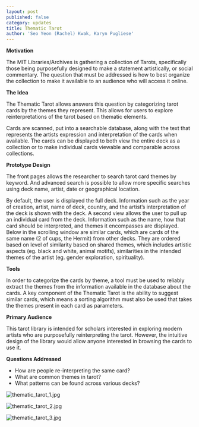 ```yaml
---
layout: post
published: false
category: updates
title: Thematic Tarot
author: 'Seo Yeon (Rachel) Kwak, Karyn Pugliese'
---
```

**Motivation**

The MIT Libraries/Archives is gathering a collection of Tarots, specifically those being purposefully designed to make a statement artistically, or social commentary. The question that must be addressed is how to best organize the collection to make it available to an audience who will access it online. 

**The Idea**

The Thematic Tarot allows answers this question by categorizing tarot cards by the themes they represent. This allows for users to explore reinterpretations of the tarot based on thematic elements.

Cards are scanned, put into a searchable database, along with the text that represents the artists expression and interpretation of the cards when available. The cards can be displayed to both view the entire deck as a collection or to make individual cards viewable and comparable across collections.

**Prototype Design**

The front pages allows the researcher to search tarot card themes by keyword. And advanced search is possible to allow more specific searches using deck name, artist, date or geographical location.

By default, the user is displayed the full deck. Information such as the year of creation, artist, name of deck, country, and the artist’s interpretation of the deck is shown with the deck.
A second view allows the user to pull up an individual card from the deck. Information such as the name, how that card should be interpreted, and themes it encompasses are displayed. Below in the scrolling window are similar cards, which are cards of the same name (2 of cups, the Hermit) from other decks. They are ordered based on level of similarity based on shared themes, which includes artistic aspects (eg. black and white, animal motifs), similarities in the intended themes of the artist (eg. gender exploration, spirituality).

**Tools**

In order to categorize the cards by theme, a tool must be used to reliably extract the themes from the information available in the database about the cards. A key component of the Thematic Tarot is the ability to suggest similar cards, which means a sorting algorithm must also be used that takes the themes present in each card as parameters.

**Primary Audience**

This tarot library is intended for scholars interested in exploring modern artists who are purposefully reinterpreting the tarot. However, the intuitive design of the library would allow anyone interested in browsing the cards to use it. 

**Questions Addressed**

- How are people re-interpreting the same card?
- What are common themes in tarot?
- What patterns can be found across various decks?

![thematic_tarot_1.jpg]({{site.baseurl}}/assets/thematic_tarot_1.jpg)

![thematic_tarot_2.jpg]({{site.baseurl}}/assets/thematic_tarot_2.jpg)

![thematic_tarot_3.jpg]({{site.baseurl}}/assets/thematic_tarot_3.jpg)





